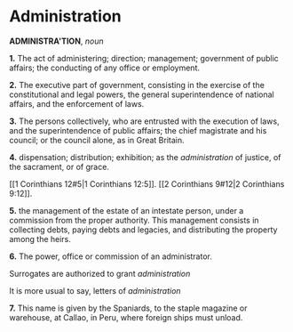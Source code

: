 # Administration

**ADMINISTRA'TION**, _noun_

**1.** The act of administering; direction; management; government of public affairs; the conducting of any office or employment.

**2.** The executive part of government, consisting in the exercise of the constitutional and legal powers, the general superintendence of national affairs, and the enforcement of laws.

**3.** The persons collectively, who are entrusted with the execution of laws, and the superintendence of public affairs; the chief magistrate and his council; or the council alone, as in Great Britain.

**4.** dispensation; distribution; exhibition; as the _administration_ of justice, of the sacrament, or of grace.

[[1 Corinthians 12#5|1 Corinthians 12:5]]. [[2 Corinthians 9#12|2 Corinthians 9:12]].

**5.** the management of the estate of an intestate person, under a commission from the proper authority. This management consists in collecting debts, paying debts and legacies, and distributing the property among the heirs.

**6.** The power, office or commission of an administrator.

Surrogates are authorized to grant _administration_

It is more usual to say, letters of _administration_

**7.** This name is given by the Spaniards, to the staple magazine or warehouse, at Callao, in Peru, where foreign ships must unload.